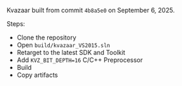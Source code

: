 Kvazaar built from commit `4b8a5e0` on September 6, 2025.

Steps:
+ Clone the repository
+ Open `build/kvazaar_VS2015.sln`
+ Retarget to the latest SDK and Toolkit
+ Add `KVZ_BIT_DEPTH=16` C/C++ Preprocessor
+ Build
+ Copy artifacts